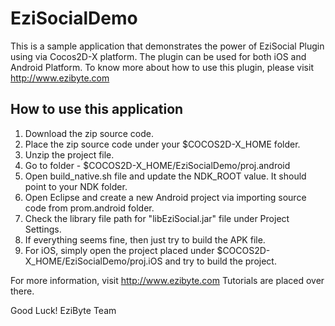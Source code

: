 EziSocialDemo
=============

This is a sample application that demonstrates the power of EziSocial Plugin using via Cocos2D-X platform. The plugin can be used for both iOS and Android Platform. To know more about how to use this plugin, please visit http://www.ezibyte.com

How to use this application
---------------------------

1. Download the zip source code.
2. Place the zip source code under your $COCOS2D-X_HOME folder.
3. Unzip the project file.
4. Go to folder - $COCOS2D-X_HOME/EziSocialDemo/proj.android
5. Open build_native.sh file and update the NDK_ROOT value. It should point to your NDK folder.
6. Open Eclipse and create a new Android project via importing source code from prom.android folder.
7. Check the library file path for "libEziSocial.jar" file under Project Settings. 
8. If everything seems fine, then just try to build the APK file.
9. For iOS, simply open the project placed under $COCOS2D-X_HOME/EziSocialDemo/proj.iOS and try to build the project.

For more information, visit http://www.ezibyte.com Tutorials are placed over there.

Good Luck!
EziByte Team